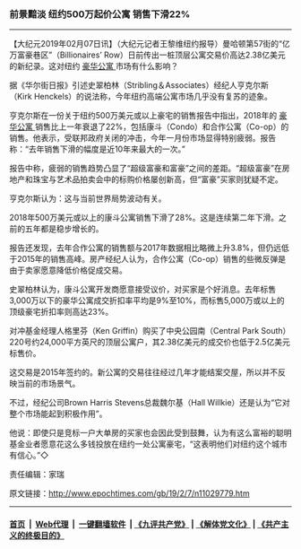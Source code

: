 ### 前景黯淡 纽约500万起价公寓 销售下滑22%
------------------------

<p>
 【大纪元2019年02月07日讯】（大纪元记者王黎维纽约报导）曼哈顿第57街的“亿万富豪巷区”（Billionaires’ Row）日前传出一桩顶层公寓交易价高达2.38亿美元的新纪录。这对纽约
 <a href="http://www.epochtimes.com/gb/tag/%E8%B1%AA%E5%8D%8E%E5%85%AC%E5%AF%93.html">
  豪华公寓
 </a>
 市场有什么影响？
</p>
<p>
 据《华尔街日报》引述史翠柏林（Stribling＆Associates）经纪人亨克尔斯 （Kirk Henckels）的说法称，今年纽约高端公寓市场几乎没有复苏的迹象。
</p>
<p>
 亨克尔斯在一份关于纽约500万美元或以上豪宅的销售报告中指出，2018年的
 <a href="http://www.epochtimes.com/gb/tag/%E8%B1%AA%E5%8D%8E%E5%85%AC%E5%AF%93.html">
  豪华公寓
 </a>
 销售比上一年衰退了22%，包括康斗（Condo）和合作公寓（Co-op）的销售。他表示，受联邦政府关闭的冲击，今年一月份市场显得特别疲弱。报告称：“去年销售下滑的幅度是近10年来最大的一次。”
</p>
<p>
 报告中称，疲弱的销售趋势凸显了“超级富豪和富豪”之间的差距。“超级富豪”在房地产和珠宝与艺术品拍卖会中的标购价格屡创新高，但“富豪”买家则犹疑不定。
</p>
<p>
 亨克尔斯认为：这与当前世界局势波动有关。
</p>
<p>
 2018年500万美元或以上的康斗公寓销售下滑了28%。这是连续第二年下滑。之前的五年都是稳步增长的。
</p>
<p>
 报告还发现，去年合作公寓的销售额与2017年数据相比略微上升3.8%，但仍远低于2015年的销售高峰。房产经纪人认为，合作公寓（Co-op）销售的些微反弹是由于卖家愿意降低价格促成交易。
</p>
<p>
 史翠柏林认为，康斗公寓开发商愿意接受议价，对买家是个好消息。去年标售3,000万以下的豪华公寓成交折扣率平均是9%至10%，而标售5,000万或以上的顶级豪宅折扣率则高达23%。
</p>
<p>
 对冲基金经理人格里芬（Ken Griffin）购买了中央公园南（Central Park South）220号约24,000平方英尺的顶层公寓户，其2.38亿美元的成交价也低于2.5亿美元标售价。
</p>
<p>
 这交易是2015年签约的。新公寓的交易往往经过几年才能结案交屋，所以并不反映当前的市场景气。
</p>
<p>
 不过，经纪公司Brown Harris Stevens总裁魏尔基（Hall Willkie）还是认为“它对整个市场能起到积极作用”。
</p>
<p>
 他说：即使只是竞标一户大单房的买家也会因此受到鼓舞，认为有这么富裕的聪明基金业者愿意花这么多钱投放在纽约一处公寓豪宅，“这表明他们对纽约这个城市有信心。”◇
</p>
<p>
 责任编辑：家瑞
</p>

原文链接：http://www.epochtimes.com/gb/19/2/7/n11029779.htm


------------------------
#### [首页](https://github.com/gfw-breaker/banned-news/blob/master/README.md) &nbsp;|&nbsp; [Web代理](https://github.com/labour-camp/helloworld) &nbsp;|&nbsp; [一键翻墙软件](https://github.com/gfw-breaker/nogfw/blob/master/README.md) &nbsp;| [《九评共产党》](https://github.com/gfw-breaker/9ping.md/blob/master/README.md#九评之一评共产党是什么) | [《解体党文化》](https://github.com/gfw-breaker/jtdwh.md/blob/master/README.md) | [《共产主义的终极目的》](https://github.com/gfw-breaker/gczydzjmd.md/blob/master/README.md)

